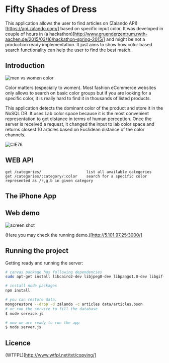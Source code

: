 # Fifty Shades of Dress

This application allows the user to find articles on (Zalando API)[https://api.zalando.com/] based on specific
input color. It was developed in couple of hours in (a hackathon)[http://www.gruenderzentrum.rwth-aachen.de/2015/03/16/hackathon-spring-2015/]
and might be not a production ready implementation. It just aims to show how color based search functionality
can help the user to find the best match.

## Introduction

![men vs women color](docs/img/colorman.png)

Color matters (especially to women). Most fashion eCommerce websites only allows to search on basic color groups but
if you are looking for a specific color, it is really hard to find it in thousands of listed products.

This application detects the dominant color of the product and store it in the NoSQL DB. It uses Lab color space because
it is the most convenient representation to get distance in terms of human perception. Once the server is received a request,
it changed the input to lab color space and returns closest 10 articles based on Euclidean distance of the color channels.

![CIE76](docs/img/CIE76.png)

## WEB API

```
get /categories/                    list all available categories
get /categories/:category/:color    search for a specific color represented as /r,g,b in given category
```

## The iPhone App


## Web demo
![screen shot](docs/img/screenshot.png)

(Here you may check the running demo.)[http://5.101.97.25:3000/]

## Running the project

Getting ready and running the server:

```bash
# canvas package has following dependencies
sudo apt-get install libcairo2-dev libjpeg8-dev libpango1.0-dev libgif-dev build-essential g++

# install node packages
npm install

# you can restore data:
mongorestore --drop -d zalando -c articles data/articles.bson
# or run the service to fill the database
$ node service.js

# now we are ready to run the app
$ node server.js
```

## Licence

(WTFPL)[http://www.wtfpl.net/txt/copying/]